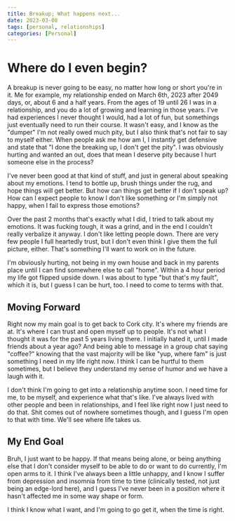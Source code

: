 ```yaml
---
title: Breakup; What happens next...
date: 2023-03-08
tags: [personal, relationships]
categories: [Personal]
---
```


# Where do I even begin? 

A breakup is never going to be easy, no matter how long or short you're in it. Me for example, my relationship ended on March 6th, 2023 after 2049 days, or, about 6 and a half years.
From the ages of 19 until 26 I was in a relationship, and you do a lot of growing and learning in those years. I've had experiences I never thought I would, had a lot of fun, but somethings just eventually need to run their course. It wasn't easy, and I know as the "dumper" I'm not really owed much pity, but I also think that's not fair to say to myself either. When people ask me how am I, I instantly get defensive and state that "I done the breaking up, I don't get the pity". I was obviously hurting and wanted an out, does that mean I deserve pity because I hurt someone else in the process?

I've never been good at that kind of stuff, and just in general about speaking about my emotions. I tend to bottle up, brush things under the rug, and hope things will get better. But how can things get better if I don't speak up? How can I expect people to know I don't like something or I'm simply not happy, when I fail to express those emotions?

Over the past 2 months that's exactly what I did, I tried to talk about my emotions. It was fucking tough, it was a grind, and in the end I couldn't really verbalize it anyway. I don't like letting people down. There are very few people I full heartedly trust, but I don't even think I give them the full picture, either. That's something I'll want to work on in the future.

I'm obviously hurting, not being in my own house and back in my parents place until I can find somewhere else to call "home". Within a 4 hour period my life got flipped upside down. I was about to type "but that's my fault", which it is, but I guess I can be hurt, too. I need to come to terms with that.

## Moving Forward

Right now my main goal is to get back to Cork city. It's where my friends are at. It's where I can trust and open myself up to people. It's not what I thought it was for the past 5 years living there. I initially hated it, until I made friends about a year ago? And being able to message in a group chat saying "coffee?" knowing that the vast majority will be like "yup, where fam" is just something I need in my life right now. I think I can be hurtful to them sometimes, but I believe they understand my sense of humor and we have a laugh with it.

I don't think I'm going to get into a relationship anytime soon. I need time for me, to be myself, and experience what that's like. I've always lived with other people and been in relationships, and I feel like right now I just need to do that. Shit comes out of nowhere sometimes though, and I guess I'm open to that with time. We'll see where life takes us.

## My End Goal

Bruh, I just want to be happy. If that means being alone, or being anything else that I don't consider myself to be able to do or want to do currently, I'm open arms to it. I think I've always been a little unhappy, and I know I suffer from depression and insomnia from time to time (clinically tested, not just being an edge-lord here), and I guess I've never been in a position where it hasn't affected me in some way shape or form.

I think I know what I want, and I'm going to go get it, when the time is right.